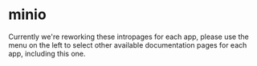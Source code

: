 # minio

Currently we're reworking these intropages for each app, please use the menu on the left to select other available documentation pages for each app, including this one.
